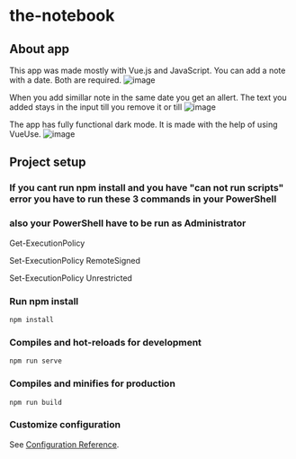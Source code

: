 # the-notebook

## About app 
This app was made mostly with Vue.js and JavaScript. You can add a note with a date. Both are required. 
![image](https://github.com/DarinaKasprisinova/the-notebook/assets/61416662/33bb98f5-d975-43fb-a909-4282ce6c0480)


When you add simillar note in the same date you get an allert. The text you added stays in the input till you remove it or till
![image](https://github.com/DarinaKasprisinova/the-notebook/assets/61416662/e9e47987-24be-4c38-92d9-8d98ed943e06)

The app has fully functional dark mode. It is made with the help of using VueUse.
![image](https://github.com/DarinaKasprisinova/the-notebook/assets/61416662/577e6103-5cc2-4491-b814-59127859eae7)




## Project setup

### If you cant run npm install and you have "can not run scripts" error you have to run these 3 commands in your PowerShell
### also your PowerShell have to be run as Administrator

Get-ExecutionPolicy

Set-ExecutionPolicy RemoteSigned

Set-ExecutionPolicy Unrestricted


### Run npm install
```
npm install
```

### Compiles and hot-reloads for development
```
npm run serve
```

### Compiles and minifies for production
```
npm run build
```

### Customize configuration
See [Configuration Reference](https://cli.vuejs.org/config/).
